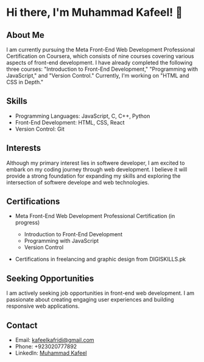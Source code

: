 # Hi there, I'm Muhammad Kafeel! 👋

## About Me
I am currently pursuing the Meta Front-End Web Development Professional Certification on Coursera, which consists of nine courses covering various aspects of front-end development. I have already completed the following three courses: "Introduction to Front-End Development," "Programming with JavaScript," and "Version Control." Currently, I'm working on "HTML and CSS in Depth."

## Skills
- Programming Languages: JavaScript, C, C++, Python
- Front-End Development: HTML, CSS, React
- Version Control: Git

## Interests
Although my primary interest lies in softwere developer, I am excited to embark on my coding journey through web development. I believe it will provide a strong foundation for expanding my skills and exploring the intersection of softwere develope and web technologies.


## Certifications
- Meta Front-End Web Development Professional Certification (in progress)
  - Introduction to Front-End Development
  - Programming with JavaScript
  - Version Control

- Certifications in  freelancing and graphic design from DIGISKILLS.pk

## Seeking Opportunities
I am actively seeking job opportunities in front-end web development. I am passionate about creating engaging user experiences and building responsive web applications.

## Contact
- Email: kafeelkafridi@gmail.com
- Phone: +923020777892
- LinkedIn: [Muhammad Kafeel](www.linkedin.com/in/muhammad-kafeel)
